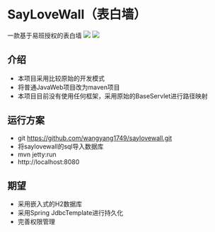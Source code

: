 # SayLoveWall（表白墙）
一款基于易班授权的表白墙
![](http://47.93.201.74:8082/01.png)
![](http://47.93.201.74:8082/02.png)
## 介绍
 * 本项目采用比较原始的开发模式
 * 将普通JavaWeb项目改为maven项目
 * 本项目目前没有使用任何框架，采用原始的BaseServlet进行路径映射
## 运行方案
 * git https://github.com/wangyang1749/saylovewall.git
 * 将saylovewall的sql导入数据库
 * mvn jetty:run
 * http://localhost:8080
## 期望
 * 采用嵌入式的H2数据库
 * 采用Spring JdbcTemplate进行持久化
 * 完善权限管理 
